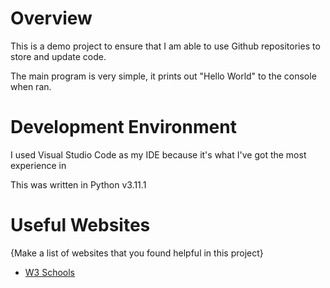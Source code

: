 # Overview

This is a demo project to ensure that I am able to use Github repositories to store and update code.

The main program is very simple, it prints out "Hello World" to the console when ran.

# Development Environment

I used Visual Studio Code as my IDE because it's what I've got the most experience in

This was written in Python v3.11.1

# Useful Websites

{Make a list of websites that you found helpful in this project}
* [W3 Schools](https://www.w3schools.com/python/ref_func_print.asp)